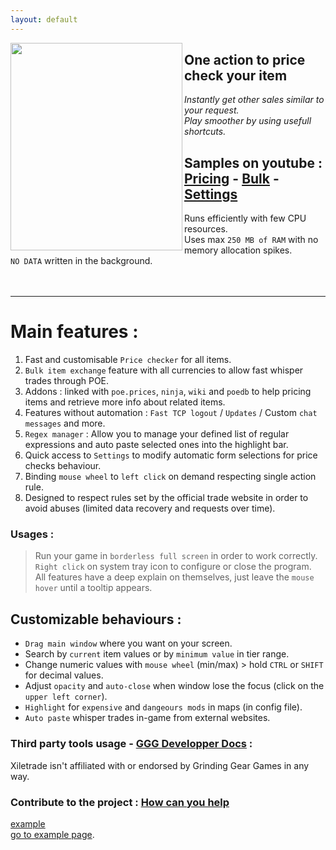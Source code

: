 ```yaml
---
layout: default
---
```

<a alt="Xiletrade screenshot" target="_blank" rel="noopener noreferrer" href="https://github.com/user-attachments/assets/ba015744-ccc2-4bcb-87e1-e07165fcdb33"><img align="left" width="275" height="332" src="https://github.com/user-attachments/assets/ba015744-ccc2-4bcb-87e1-e07165fcdb33"></a>
## One action to price check your item

_Instantly get other sales similar to your request._  
_Play smoother by using usefull shortcuts._

## Samples on youtube : [Pricing](https://youtu.be/4mP3uOsr8oc) - [Bulk](https://youtu.be/6yuLZXTho-A) - [Settings](https://youtu.be/libdIjrNM-8)<br>

Runs efficiently with few CPU resources.  
Uses max `250 MB of RAM` with no memory allocation spikes.  
`NO DATA` written in the background.  
<br><br>
* * *

# Main features :

1. Fast and customisable `Price checker` for all items.
2. `Bulk item exchange` feature with all currencies to allow fast whisper trades through POE.
3. Addons : linked with `poe.prices`, `ninja`, `wiki` and `poedb` to help pricing items and retrieve more info about related items.
4. Features without automation : `Fast TCP logout` / `Updates` / Custom `chat messages` and more.
5. `Regex manager` : Allow you to manage your defined list of regular expressions and auto paste selected ones into the highlight bar.
6. Quick access to `Settings` to modify automatic form selections for price checks behaviour.
7. Binding `mouse wheel` to `left click` on demand respecting single action rule.
8. Designed to respect rules set by the official trade website in order to avoid abuses (limited data recovery and requests over time).

### Usages :

> Run your game in `borderless full screen` in order to work correctly.  
> `Right click` on system tray icon to configure or close the program.  
> All features have a deep explain on themselves, just leave the `mouse hover` until a tooltip appears.

## Customizable behaviours :

* `Drag main window` where you want on your screen.
* Search by `current` item values or by `minimum value` in tier range.
* Change numeric values with `mouse wheel` (min/max) > hold `CTRL` or `SHIFT` for decimal values.
* Adjust `opacity` and `auto-close` when window lose the focus (click on the `upper left corner`).
* `Highlight` for `expensive` and `dangeours mods` in maps (in config file).
* `Auto paste` whisper trades in-game from external websites.

### Third party tools usage - [GGG Developper Docs](https://www.pathofexile.com/developer/docs/index#policy) :
Xiletrade isn't affiliated with or endorsed by Grinding Gear Games in any way.<br>

### Contribute to the project : [How can you help](https://github.com/maxensas/xiletrade/blob/master/CONTRIBUTING.md)

<a target="_blank" rel="noopener noreferrer" href="./example-page.html" class="btn">example</a>  
[go to example page](./example-page.html).
